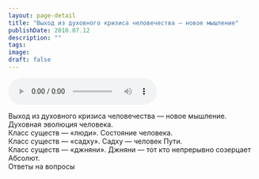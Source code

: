 ```yaml
---
layout: page-detail
title: "Выход из духовного кризиса человечества — новое мышление"
publishDate: 2010.07.12
description: ""
tags:
image:
draft: false
---
```


<audio title="2010.07.12 - Выход из духовного кризиса человечества — новое мышление.mp3" src="https://filer-api.advayta.org/v1.0/public/files/75391" controls=""></audio>

 Выход из духовного кризиса человечества — новое мышление.  
 Духовная эволюция человека.  
 Класс существ — «люди». Состояние человека.  
 Класс существ — «садху». Садху — человек Пути.  
 Класс существ — «джняни». Джняни — тот кто непрерывно созерцает Абсолют.  
 Ответы на вопросы   

  
